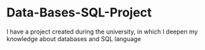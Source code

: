 # Data-Bases-SQL-Project
I have a project created during the university, in which I deepen my knowledge about databases and SQL language 
